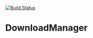 [![Build Status](https://travis-ci.org/amithnair91/DownloadManager.svg?branch=master)](https://travis-ci.org/amithnair91/DownloadManager)

# DownloadManager
